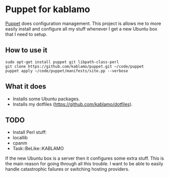 Puppet for kablamo
==================

[Puppet](http://docs.puppetlabs.com) does configuration management.  This
project is allows me to more easily install and configure all my stuff whenever
I get a new Ubuntu box that I need to setup.

How to use it
-------------

    sudo apt-get install puppet git libpath-class-perl
    git clone https://github.com/kablamo/puppet.git ~/code/puppet
    puppet apply ~/code/puppet/manifests/site.pp --verbose


What it does
------------

 - Installs some Ubuntu packages.
 - Installs my dotfiles (https://github.com/kablamo/dotfiles).


TODO
----

 - Install Perl stuff:
  - locallib
  - cpanm
  - Task::BeLike::KABLAMO

If the new Ubuntu box is a server then it configures some extra stuff.  This is
the main reason for going through all this trouble.  I want to be able to
easily handle catastrophic failures or switching hosting providers.

